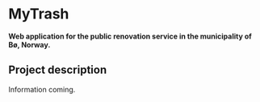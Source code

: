 # MyTrash
**Web application for the public renovation service in the municipality of Bø, Norway.**

## Project description
Information coming.